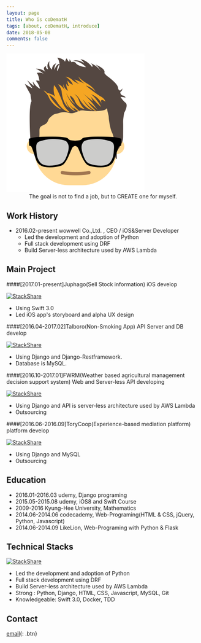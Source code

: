```yaml
---
layout: page
title: Who is coDematH
tags: [about, coDematH, introduce]
date: 2018-05-08
comments: false
---
```

<img src="/assets/img/logo.png">
<center>The goal is not to find a job, but to CREATE one for myself.</center>

## Work History
* 2016.02-present wowwell Co.,Ltd. , CEO / iOS&Server Developer
  - Led the development and adoption of Python
  - Full stack development using DRF
  - Build  Server-less architecture used by AWS Lambda


## Main Project
####[2017.01-present]Juphago(Sell Stock information) iOS develop

[![StackShare](https://img.shields.io/badge/tech-stack-0690fa.svg?style=flat)](https://stackshare.io/juphago/juphago)

- Using Swift 3.0
- Led iOS app's storyboard and alpha UX design

####[2016.04-2017.02]Talboro(Non-Smoking App) API Server and DB develop 

[![StackShare](https://img.shields.io/badge/tech-stack-0690fa.svg?style=flat)](https://stackshare.io/talboro/talboro)

- Using Django and Django-Restframework.
- Database is MySQL.

####[2016.10-2017.01]FWRM(Weather based agricultural management decision support system) Web and Server-less API developing 

[![StackShare](https://img.shields.io/badge/tech-stack-0690fa.svg?style=flat)](https://stackshare.io/fwrm/fwrm)

- Using Django and API is server-less architecture used by AWS Lambda
- Outsourcing

####[2016.06-2016.09]ToryCoop(Experience-based mediation platform) platform develop

[![StackShare](https://img.shields.io/badge/tech-stack-0690fa.svg?style=flat)](https://stackshare.io/torycoop/torycoop)

- Using Django and MySQL
- Outsourcing


## Education
* 2016.01-2016.03 udemy, Django programing
* 2015.05-2015.08 udemy, iOS8 and Swift Course
* 2009-2016 Kyung-Hee University, Mathematics
* 2014.06-2014.06 codecademy, Web-Programing(HTML & CSS, jQuery, Python, Javascript)
* 2014.06-2014.09 LikeLion, Web-Programing with Python & Flask


## Technical Stacks
[![StackShare](https://img.shields.io/badge/tech-stack-0690fa.svg?style=flat)](https://stackshare.io/CodeMath/codemath-stack)

* Led the development and adoption of Python
* Full stack development using DRF
* Build  Server-less architecture used by AWS Lambda
* Strong : Python, Django, HTML, CSS, Javascript, MySQL, Git
* Knowledgeable: Swift 3.0, Docker, TDD

## Contact
[email](mailto:xyrho123@wowwell.co.kr){: .btn}
